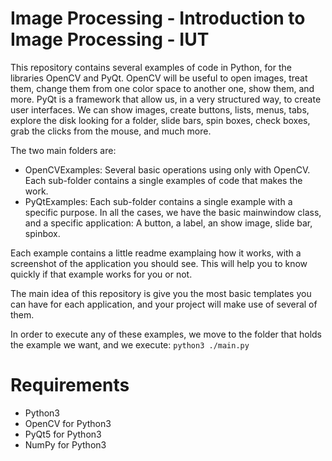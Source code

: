 # Image Processing - Introduction to Image Processing - IUT
This repository contains several examples of code in Python, for the libraries OpenCV and PyQt.
OpenCV will be useful to open images, treat them, change them from one color space to another one, show them, and more.
PyQt is a framework that allow us, in a very structured way, to create user interfaces.
We can show images, create buttons, lists, menus, tabs, explore the disk looking for a folder,
slide bars, spin boxes, check boxes, grab the clicks from the mouse, and much more.

The two main folders are:
* OpenCVExamples: Several basic operations using only with OpenCV. Each sub-folder
    contains a single examples of code that makes the work.
* PyQtExamples: Each sub-folder contains a single example with a specific purpose.
    In all the cases, we have the basic mainwindow class, and a specific application:
        A button, a label, an show image, slide bar, spinbox.

Each example contains a little readme examplaing how it works,
with a screenshot of the application you should see. This will help you to
know quickly if that example works for you or not.

The main idea of this repository is give you the most basic templates you can
have for each application, and your project will make use of several of them.

In order to execute any of these examples, we move to the folder that holds the
example we want, and we execute: ```python3 ./main.py```

# Requirements
* Python3
* OpenCV for Python3
* PyQt5 for Python3
* NumPy for Python3